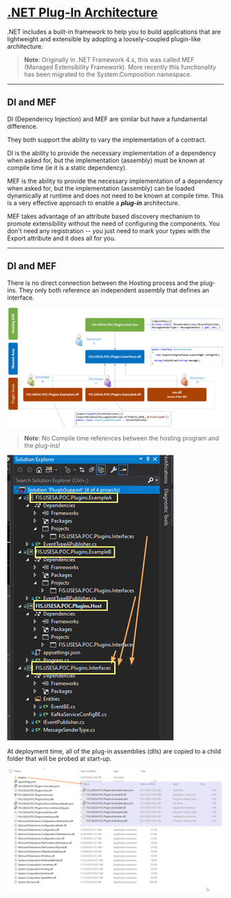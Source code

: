 ﻿# [.NET Plug-In Architecture](https://github.com/TomBruns/DotNetCorePlugins)

.NET includes a built-in framework to help you to build applications that are lightweight and extensible by adopting a loosely-coupled plugin-like architecture.

> **Note**: Originally in .NET Framework 4.x, this was called MEF (Managed Extensibility Framework).  More recently this functionality has been migrated to the System.Composition namespace.

---
## DI and MEF

DI (Dependency Injection) and MEF are similar but have a fundamental difference.

They both support the ability to vary the implementation of a contract.

DI is the ability to provide the necessary implementation of a dependency when asked for, but the implementation (assembly) must be known at compile time (ie it is a static dependency).

MEF is the ability to provide the necessary implementation of a dependency when asked for, but the implementation (assembly) can be loaded dynamically at runtime and does not need to be known at compile time.  This is a very effective approach to enable a ***plug-in*** architecture.

MEF takes advantage of an attribute based discovery mechanism to promote extensibility without the need of configuring the components. You don't need any registration -- you just need to mark your types with the Export attribute and it does all for you. 

---
## DI and MEF

There is no direct connection between the Hosting process and the plug-ins.  They only both reference an independent assembly that defines an interface.

![docker-compose up -d Screenshot](images/assemblies.jpg?raw=true)

> **Note**: No Compile time references between the hosting program and the plug-ins! 

![docker-compose up -d Screenshot](images/solution2.jpg?raw=true)

At deployment time, all of the plug-in assemblies (dlls) are copied to a child folder that will be probed at start-up.

![docker-compose up -d Screenshot](images/folders.jpg?raw=true)